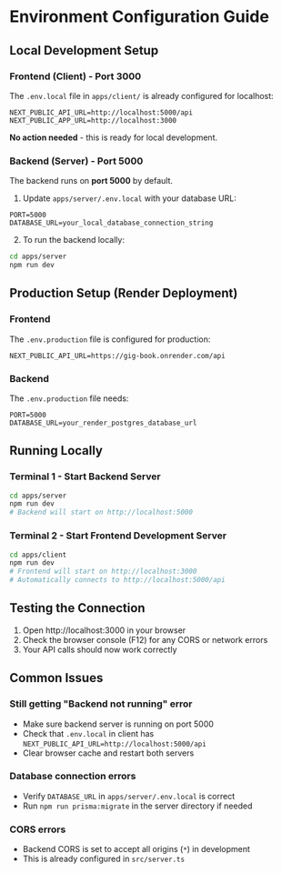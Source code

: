 # Environment Configuration Guide

## Local Development Setup

### Frontend (Client) - Port 3000

The `.env.local` file in `apps/client/` is already configured for localhost:

```
NEXT_PUBLIC_API_URL=http://localhost:5000/api
NEXT_PUBLIC_APP_URL=http://localhost:3000
```

**No action needed** - this is ready for local development.

### Backend (Server) - Port 5000

The backend runs on **port 5000** by default.

1. Update `apps/server/.env.local` with your database URL:

```
PORT=5000
DATABASE_URL=your_local_database_connection_string
```

2. To run the backend locally:

```bash
cd apps/server
npm run dev
```

## Production Setup (Render Deployment)

### Frontend

The `.env.production` file is configured for production:

```
NEXT_PUBLIC_API_URL=https://gig-book.onrender.com/api
```

### Backend

The `.env.production` file needs:

```
PORT=5000
DATABASE_URL=your_render_postgres_database_url
```

## Running Locally

### Terminal 1 - Start Backend Server

```bash
cd apps/server
npm run dev
# Backend will start on http://localhost:5000
```

### Terminal 2 - Start Frontend Development Server

```bash
cd apps/client
npm run dev
# Frontend will start on http://localhost:3000
# Automatically connects to http://localhost:5000/api
```

## Testing the Connection

1. Open http://localhost:3000 in your browser
2. Check the browser console (F12) for any CORS or network errors
3. Your API calls should now work correctly

## Common Issues

### Still getting "Backend not running" error

- Make sure backend server is running on port 5000
- Check that `.env.local` in client has `NEXT_PUBLIC_API_URL=http://localhost:5000/api`
- Clear browser cache and restart both servers

### Database connection errors

- Verify `DATABASE_URL` in `apps/server/.env.local` is correct
- Run `npm run prisma:migrate` in the server directory if needed

### CORS errors

- Backend CORS is set to accept all origins (`*`) in development
- This is already configured in `src/server.ts`
